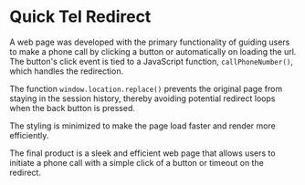 # Quick Tel Redirect

A web page was developed with the primary functionality of guiding users to make a phone call by clicking a button or automatically on loading the url. The button's click event is tied to a JavaScript function, `callPhoneNumber()`, which handles the redirection.

The function `window.location.replace()` prevents the original page from staying in the session history, thereby avoiding potential redirect loops when the back button is pressed.

The styling is minimized to make the page load faster and render more efficiently.

The final product is a sleek and efficient web page that allows users to initiate a phone call with a simple click of a button or timeout on the redirect.
